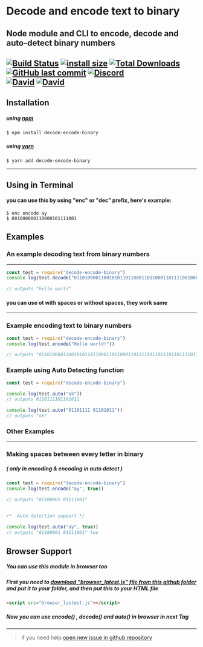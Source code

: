 # Decode and encode text to binary
## Node module and CLI to encode, decode and auto-detect binary numbers
[![Build Status](https://travis-ci.org/TheChickenNagget/decode-encode-binary.svg?branch=master)](https://travis-ci.org/TheChickenNagget/decode-encode-binary)
[![install size](https://packagephobia.now.sh/badge?p=decode-encode-binary)](https://packagephobia.now.sh/result?p=decode-encode-binary)
[![Total Downloads](https://badgen.net/npm/dt/decode-encode-binary)](https://www.npmjs.com/package/decode-encode-binary)
[![GitHub last commit](https://img.shields.io/github/last-commit/TheChickenNagget/decode-encode-binary?logo=GitHub)](https://github.com/TheChickenNagget/encode-decode-binary-text/)
[![Discord](https://discordapp.com/api/guilds/610476577632944159/embed.png)](https://discord.gg/CFw8BMJ)            
[![David](https://img.shields.io/david/thechickennagget/decode-encode-binary)](https://david-dm.org/thechickennagget/decode-encode-binary)
[![David](https://img.shields.io/david/dev/thechickennagget/decode-encode-binary)](https://david-dm.org/thechickennagget/decode-encode-binary)
------
## Installation
##### using [npm](https://www.npmjs.com/package/decode-encode-binary)
```shell
$ npm install decode-encode-binary
```
##### using [yarn](https://yarnpkg.com/en/package/decode-encode-binary)
```shell
$ yarn add decode-encode-binary
```
------
## Using in Terminal
#### you can use this by using "enc" or "dec" prefix, here's example:
```shell
$ enc encode ay
$ 001000000110000101111001
```

## Examples
### An example decoding text from binary numbers
------
```js
const test = require("decode-encode-binary")
console.log(test.decode("0110100001100101011011000110110001101111001000000111011101101111011100100110110001100100"))

// outputs "hello world"
```
#### you can use ot with spaces or without spaces, they work same
------

### Example encoding text to binary numbers
```js
const test = require("decode-encode-binary")
console.log(test.encode("Hello world!"))

// outputs "01101000011001010110110001101100011011110111011101101111011100100110110001100100"
 ```

### Example using Auto Detecting function
```js
const test = require("decode-encode-binary")

console.log(test.auto("ok"))
// outputs 0110111101101011

console.log(test.auto("01101111 01101011"))  
// outputs "ok"

```

### Other Examples
------
### Making spaces between every letter in binary
##### ( only in encoding & encoding in auto detect )
```js
const test = require("decode-encode-binary")
console.log(test.encode("ay", true))

// outputs "01100001 01111001"


/*  Auto detection support */

console.log(test.auto("ay", true))
// outputs "01100001 01111001" too
```

## Browser Support
##### You can use this module in browser too
##### First you need to __[download "browser_latest.js" file from this github folder](https://github.com/TheChickenNagget/assets/tree/master/encode-decode-npm)__ and put it to your folder, and then put this to your HTML file
```html
<script src="browser_lastest.js"></script>
```
##### Now you can use encode() , decode() and auto() in browser in next <script></script> Tag
------
 > if you need help [open new issue in github repository](https://github.com/ChickenNaggetGitHub/encode-decode-binary-text/issues/new)
